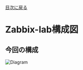 [目次に戻る](./README.md) <br>

# Zabbix-lab構成図

## 今回の構成
![Diagram](./images/ZabbixｰTraining-structure-diagram.md.jpg)<br>


<br>
